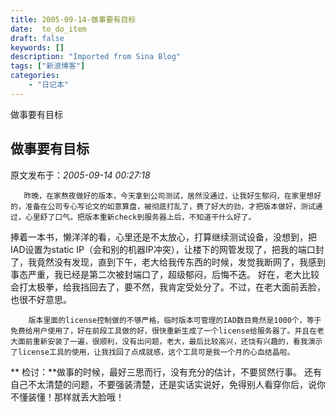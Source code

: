 ```yaml
---
title: 2005-09-14-做事要有目标
date:  to_do_item
draft: false
keywords: []
description: "Imported from Sina Blog"
tags: ["新浪博客"]
categories: 
    - "日记本"
---
```

做事要有目标
## 做事要有目标

 原文发布于：*2005-09-14 00:27:18*

       昨晚，在家熬夜做好的版本，今天拿到公司测试，居然没通过，让我好生郁闷，在家里想好的，准备在公司专心写论文的如意算盘，被彻底打乱了，费了好大的劲，才把版本做好，测试通过，心里舒了口气。把版本重新check到服务器上后，不知道干什么好了。

 

     
捧着一本书，懒洋洋的看，心里还是不太放心，打算继续测试设备，没想到，把IAD设置为static
IP（会和别的机器IP冲突），让楼下的网管发现了，把我的端口封了，我竟然没有发现，直到下午，老大给我传东西的时候，发觉我断网了，我感到事态严重，我已经是第二次被封端口了，超级郁闷，后悔不迭。   好在，老大比较会打太极拳，给我挡回去了，要不然，我肯定受处分了。不过，在老大面前丢脸，也很不好意思。

  

        版本里面的license控制做的不够严格，临时版本可管理的IAD数目竟然是1000个，等于免费给用户使用了，好在前段工具做的好，很快重新生成了一个license给服务器了。并且在老大面前重新安装了一遍，很顺利，没有出问题，老大，最后比较高兴，还饶有兴趣的，看我演示了license工具的使用，让我找回了点成就感，这个工具可是我一个月的心血结晶啦。

 

 ** 检讨：**做事的时候，最好三思而行，没有充分的估计，不要贸然行事。 
还有自己不太清楚的问题，不要强装清楚，还是实话实说好，免得别人看穿你后，说你不懂装懂！那样就丢大脸哦！

  


